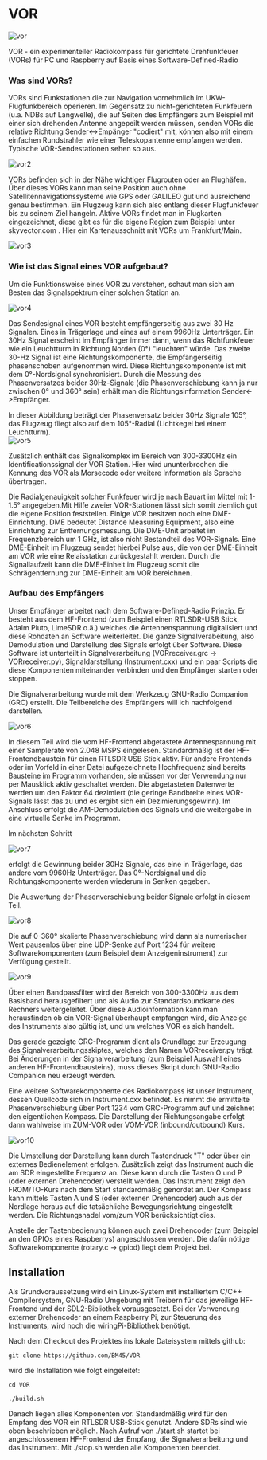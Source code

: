# VOR

![vor](https://github.com/BM45/VOR/blob/main/pics4www/VOR.jpg)

VOR - ein experimenteller Radiokompass für gerichtete Drehfunkfeuer (VORs) für PC und Raspberry auf Basis eines Software-Defined-Radio

### Was sind VORs?

VORs sind Funkstationen die zur Navigation vornehmlich im UKW-Flugfunkbereich operieren. Im Gegensatz zu nicht-gerichteten Funkfeuern (u.a. NDBs auf Langwelle), die auf Seiten des Empfängers zum Beispiel mit einer sich drehenden Antenne angepeilt werden müssen, senden VORs die relative Richtung Sender<->Empänger "codiert" mit, können also mit einem einfachen Rundstrahler wie einer Teleskopantenne empfangen werden. Typische VOR-Sendestationen sehen so aus.

![vor2](https://github.com/BM45/VOR/blob/main/pics4www/vorreal.jpg)

VORs befinden sich in der Nähe wichtiger Flugrouten oder an Flughäfen. Über dieses VORs kann man seine Position auch ohne Satellitennavigationssysteme wie GPS oder GALILEO gut und ausreichend genau bestimmen. Ein Flugzeug kann sich also entlang dieser Flugfunkfeuer bis zu seinem Ziel hangeln. Aktive VORs findet man in Flugkarten eingezeichnet, diese gibt es für die eigene Region zum Beispiel unter skyvector.com . Hier ein Kartenausschnitt mit VORs um Frankfurt/Main.

![vor3](https://github.com/BM45/VOR/blob/main/pics4www/skyvector_com.jpg)

### Wie ist das Signal eines VOR aufgebaut?

Um die Funktionsweise eines VOR zu verstehen, schaut man sich am Besten das Signalspektrum einer solchen Station an.

![vor4](https://github.com/BM45/VOR/blob/main/pics4www/spektrumvor.jpg)

Das Sendesignal eines VOR besteht empfängerseitig aus zwei 30 Hz Signalen. Eines in Trägerlage und eines auf einem 9960Hz Unterträger. Ein 30Hz Signal erscheint im Empfänger immer dann, wenn das Richtfunkfeuer wie ein Leuchtturm in Richtung Norden (0°) "leuchten" würde. Das zweite 30-Hz Signal ist eine Richtungskomponente, die Empfängerseitig phasenschoben aufgenommen wird. Diese Richtungskomponente ist mit dem 0°-Nordsignal synchronisiert. Durch die Messung des Phasenversatzes beider 30Hz-Signale (die Phasenverschiebung kann ja nur zwischen 0° und 360° sein) erhält man die Richtungsinformation Sender<->Empfänger.

In dieser Abbildung beträgt der Phasenversatz beider 30Hz Signale 105°, das Flugzeug fliegt also auf dem 105°-Radial (Lichtkegel bei einem Leuchtturm).  
![vor5](https://upload.wikimedia.org/wikipedia/commons/d/d1/VOR_principle.gif)


Zusätzlich enthält das Signalkomplex im Bereich von 300-3300Hz ein Identificationssignal der VOR Station. Hier wird ununterbrochen die Kennung des VOR als Morsecode oder weitere Information als Sprache übertragen.

Die Radialgenauigkeit solcher Funkfeuer wird je nach Bauart im Mittel mit 1-1.5° angegeben.Mit Hilfe zweier VOR-Stationen lässt sich somit ziemlich gut die eigene Position feststellen. Einige VOR besitzen noch eine DME-Einrichtung. DME bedeutet Distance Measuring Equipment, also eine Einrichtung zur Entfernungsmessung. Die DME-Unit arbeitet im Frequenzbereich um 1 GHz, ist also nicht Bestandteil des VOR-Signals. Eine DME-Einheit im Flugzeug sendet hierbei Pulse aus, die von der DME-Einheit am VOR wie eine Relaisstation zurückgestahlt werden. Durch die Signallaufzeit kann die DME-Einheit im Flugzeug somit die Schrägentfernung zur DME-Einheit am VOR bereichnen.  
 
### Aufbau des Empfängers

Unser Empfänger arbeitet nach dem Software-Defined-Radio Prinzip. Er besteht aus dem HF-Frontend (zum Beispiel einen RTLSDR-USB Stick, Adalm Pluto, LimeSDR o.ä.) welches die Antennenspannung digitalisiert und diese Rohdaten an Software weiterleitet. Die ganze Signalverabeitung, also Demodulation und Darstellung des Signals erfolgt über Software.
Diese Software ist unterteilt in Signalverarbeitung (VORreceiver.grc -> VORreceiver.py), Signaldarstellung (Instrument.cxx) und ein paar Scripts die diese Komponenten miteinander verbinden und den Empfänger starten oder stoppen.

Die Signalverarbeitung wurde mit dem Werkzeug GNU-Radio Companion (GRC) erstellt. Die Teilbereiche des Empfängers will ich nachfolgend darstellen.

![vor6](https://github.com/BM45/VOR/blob/main/pics4www/VORreceiver_grc_sampling.jpg)

In diesem Teil wird die vom HF-Frontend abgetastete Antennespannung mit einer Samplerate von 2.048 MSPS eingelesen. Standardmäßig ist der HF-Frontendbaustein für einen RTLSDR USB Stick aktiv. Für andere Frontends oder im Vorfeld in einer Datei aufgezeichnete Hochfrequenz sind bereits Bausteine im Programm vorhanden, sie müssen vor der Verwendung nur per Mausklick aktiv geschaltet werden. Die abgetasteten Datenwerte werden um den Faktor 64 dezimiert (die geringe Bandbreite eines VOR-Signals lässt das zu und es ergibt sich ein Dezimierungsgewinn). Im Anschluss erfolgt die AM-Demodulation des Signals und die weitergabe in eine virtuelle Senke im Programm.

Im nächsten Schritt

![vor7](https://github.com/BM45/VOR/blob/main/pics4www/VORreceiver_grc_ref_var_sig.jpg)

erfolgt die Gewinnung beider 30Hz Signale, das eine in Trägerlage, das andere vom 9960Hz Unterträger. Das 0°-Nordsignal und die Richtungskomponente werden wiederum in Senken gegeben.

Die Auswertung der Phasenverschiebung beider Signale erfolgt in diesem Teil.

![vor8](https://github.com/BM45/VOR/blob/main/pics4www/VORreceiver_grc_diff.jpg)

Die auf 0-360° skalierte Phasenverschiebung wird dann als numerischer Wert pausenlos über eine UDP-Senke auf Port 1234 für weitere Softwarekomponenten (zum Beispiel dem Anzeigeninstrument) zur Verfügung gestellt.

![vor9](https://github.com/BM45/VOR/blob/main/pics4www/VORreceiver_grc_ident.jpg)

Über einen Bandpassfilter wird der Bereich von 300-3300Hz aus dem Basisband herausgefiltert und als Audio zur Standardsoundkarte des Rechners weitergeleitet. Über diese Audioinformation kann man herausfinden ob ein VOR-Signal überhaupt empfangen wird, die Anzeige des Instruments also gültig ist, und um welches VOR es sich handelt. 

Das gerade gezeigte GRC-Programm dient als Grundlage zur Erzeugung des Signalverarbeitungsskiptes, welches den Namen VORreceiver.py trägt. Bei Änderungen in der Signalverarbeitung (zum Beispiel Auswahl eines anderen HF-Frontendbausteins), muss dieses Skript durch GNU-Radio Companion neu erzeugt werden.

Eine weitere Softwarekomponente des Radiokompass ist unser Instrument, dessen Quellcode sich in Instrument.cxx befindet. Es nimmt die ermittelte Phasenverschiebung über Port 1234 vom GRC-Programm auf und zeichnet den eigentlichen Kompass. Die Darstellung der Richtungsangabe erfolgt dann wahlweise im ZUM-VOR oder VOM-VOR (inbound/outbound) Kurs. 

![vor10](https://github.com/BM45/VOR/blob/main/pics4www/Vor_inbound_outbound.jpg)

Die Umstellung der Darstellung kann durch Tastendruck "T" oder über ein externes Bedienelement erfolgen. 
Zusätzlich zeigt das Instrument auch die am SDR eingestellte Frequenz an. Diese kann durch die Tasten O und P (oder externen Drehencoder) verstellt werden.
Das Instrument zeigt den FROM/TO-Kurs nach dem Start standardmäßig genordet an. Der Kompass kann mittels Tasten A und S (oder externen Drehencoder) auch aus der Nordlage heraus auf die tatsächliche Bewegungsrichtung eingestellt werden. Die Richtungsnadel vom/zum VOR berücksichtigt dies.

Anstelle der Tastenbedienung können auch zwei Drehencoder (zum Beispiel an den GPIOs eines Raspberrys) angeschlossen werden. Die dafür nötige Softwarekomponente (rotary.c -> gpiod) liegt dem Projekt bei.

## Installation

Als Grundvoraussetzung wird ein Linux-System mit installiertem C/C++ Compilersystem, GNU-Radio Umgebung mit Treibern für das jeweilige HF-Frontend und der SDL2-Bibliothek vorausgesetzt. Bei der Verwendung externer Drehencoder an einem Raspberry Pi, zur Steuerung des Instruments, wird noch die wiringPi-Bibliothek benötigt. 

Nach dem Checkout des Projektes ins lokale Dateisystem mittels github:

`git clone https://github.com/BM45/VOR`

wird die Installation wie folgt eingeleitet:

`cd VOR`

`./build.sh`

Danach liegen alles Komponenten vor. Standardmäßig wird für den Empfang des VOR ein RTLSDR USB-Stick genutzt. Andere SDRs sind wie oben beschrieben möglich. 
Nach Aufruf von ./start.sh startet bei angeschlossenem HF-Frontend der Empfang, die Signalverarbeitung und das Instrument. Mit ./stop.sh werden alle Komponenten beendet.







